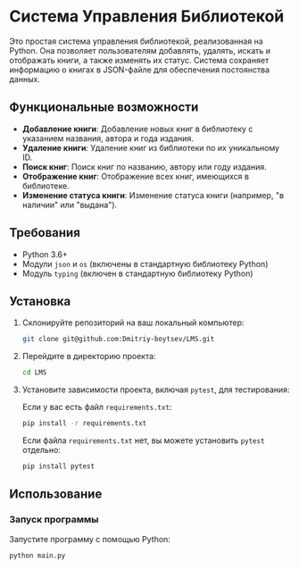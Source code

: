 # Система Управления Библиотекой

Это простая система управления библиотекой, реализованная на Python. Она позволяет пользователям добавлять, удалять, искать и отображать книги, а также изменять их статус. Система сохраняет информацию о книгах в JSON-файле для обеспечения постоянства данных.

## Функциональные возможности

- **Добавление книги**: Добавление новых книг в библиотеку с указанием названия, автора и года издания.
- **Удаление книги**: Удаление книг из библиотеки по их уникальному ID.
- **Поиск книг**: Поиск книг по названию, автору или году издания.
- **Отображение книг**: Отображение всех книг, имеющихся в библиотеке.
- **Изменение статуса книги**: Изменение статуса книги (например, "в наличии" или "выдана").

## Требования

- Python 3.6+
- Модули `json` и `os` (включены в стандартную библиотеку Python)
- Модуль `typing` (включен в стандартную библиотеку Python)

## Установка

1. Склонируйте репозиторий на ваш локальный компьютер:

    ```sh
    git clone git@github.com:Dmitriy-boytsev/LMS.git
    ```

2. Перейдите в директорию проекта:

    ```sh
    cd LMS
    ```

3. Установите зависимости проекта, включая `pytest`, для тестирования:

    Если у вас есть файл `requirements.txt`:

    ```sh
    pip install -r requirements.txt
    ```

    Если файла `requirements.txt` нет, вы можете установить `pytest` отдельно:

    ```sh
    pip install pytest
    ```

## Использование

### Запуск программы

Запустите программу с помощью Python:

```sh
python main.py
